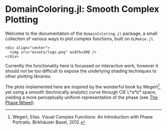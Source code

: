# DomainColoring.jl: Smooth Complex Plotting

Welcome to the documentation of the `DomainColoring.jl` package, a small
collection of various ways to plot complex functions, built on
`GLMakie.jl`.

```@raw html
<div align="center">
  <img src="assets/logo.png" width=300 />
</div>
```

Currently the functionality here is focussed on interactive work,
however it should not be too difficult to expose the underlying shading
techniques to other plotting libraries.

The plots implemented here are inspired by the wonderful book by
Wegert[^1], yet using a smooth (technically analytic) curve
through CIE L\*a\*b\* space, yielding a more perceptually uniform
representation of the phase (see [The Phase Wheel](@ref)).

[^1]:
    Wegert, Elias. Visual Complex Functions: An Introduction with Phase
    Portraits. Birkhäuser Basel, 2012.

